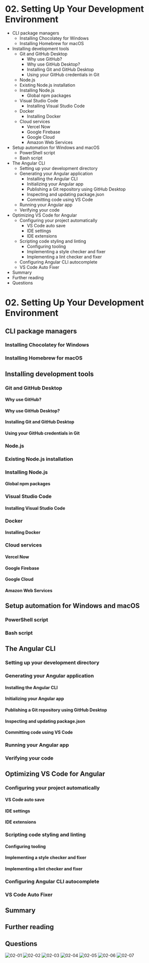 # 02. Setting Up Your Development Environment
* CLI package managers
   * Installing Chocolatey for Windows
   * Installing Homebrew for macOS
* Installing development tools
   * Git and GitHub Desktop
      * Why use GitHub?
      * Why use GitHub Desktop?
      * Installing Git and GitHub Desktop
      * Using your GitHub credentials in Git
   * Node.js
   * Existing Node.js installation
   * Installing Node.js
      * Global npm packages
   * Visual Studio Code
      * Installing Visual Studio Code
   * Docker
      * Installing Docker
   * Cloud services
      * Vercel Now
      * Google Firebase
      * Google Cloud
      * Amazon Web Services
* Setup automation for Windows and macOS
   * PowerShell script
   * Bash script
* The Angular CLI
   * Setting up your development directory
   * Generating your Angular application
      * Installing the Angular CLI
      * Initializing your Angular app
      * Publishing a Git repository using GitHub Desktop
      * Inspecting and updating package.json
      * Committing code using VS Code
   * Running your Angular app
   * Verifying your code
* Optimizing VS Code for Angular
   * Configuring your project automatically
      * VS Code auto save
      * IDE settings
      * IDE extensions
   * Scripting code styling and linting
      * Configuring tooling
      * Implementing a style checker and fixer
      * Implementing a lint checker and fixer
   * Configuring Angular CLI autocomplete
   * VS Code Auto Fixer
* Summary
* Further reading
* Questions

# 02. Setting Up Your Development Environment
## CLI package managers
### Installing Chocolatey for Windows
### Installing Homebrew for macOS
## Installing development tools
### Git and GitHub Desktop
#### Why use GitHub?
#### Why use GitHub Desktop?
#### Installing Git and GitHub Desktop
#### Using your GitHub credentials in Git
### Node.js
### Existing Node.js installation
### Installing Node.js
#### Global npm packages
### Visual Studio Code
#### Installing Visual Studio Code
### Docker
#### Installing Docker
### Cloud services
#### Vercel Now
#### Google Firebase
#### Google Cloud
#### Amazon Web Services
## Setup automation for Windows and macOS
### PowerShell script
### Bash script
## The Angular CLI
### Setting up your development directory
### Generating your Angular application
#### Installing the Angular CLI
#### Initializing your Angular app
#### Publishing a Git repository using GitHub Desktop
#### Inspecting and updating package.json
#### Committing code using VS Code
### Running your Angular app
### Verifying your code
## Optimizing VS Code for Angular
### Configuring your project automatically
#### VS Code auto save
#### IDE settings
#### IDE extensions
### Scripting code styling and linting
#### Configuring tooling
#### Implementing a style checker and fixer
#### Implementing a lint checker and fixer
### Configuring Angular CLI autocomplete
### VS Code Auto Fixer
## Summary
## Further reading
## Questions

![02-01](images/02-01.png)
![02-02](images/02-02.png)
![02-03](images/02-03.png)
![02-04](images/02-04.png)
![02-05](images/02-05.png)
![02-06](images/02-06.png)
![02-07](images/02-07.png)
